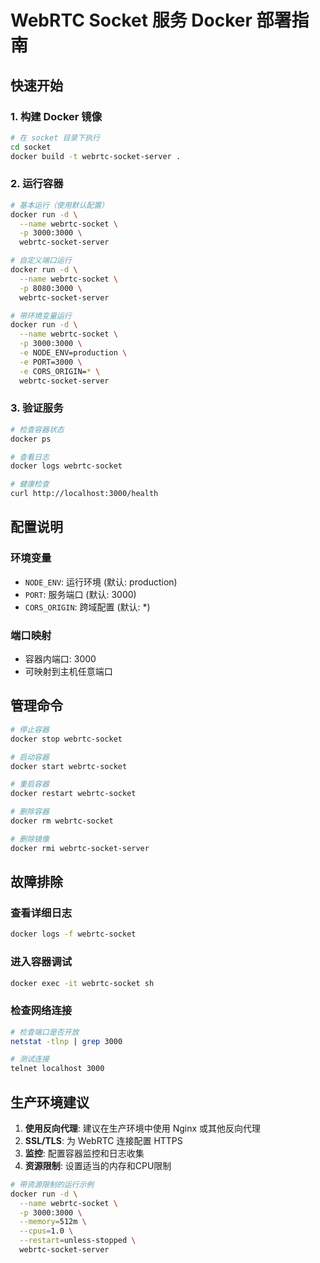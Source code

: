 # WebRTC Socket 服务 Docker 部署指南

## 快速开始

### 1. 构建 Docker 镜像

```bash
# 在 socket 目录下执行
cd socket
docker build -t webrtc-socket-server .
```

### 2. 运行容器

```bash
# 基本运行（使用默认配置）
docker run -d \
  --name webrtc-socket \
  -p 3000:3000 \
  webrtc-socket-server

# 自定义端口运行
docker run -d \
  --name webrtc-socket \
  -p 8080:3000 \
  webrtc-socket-server

# 带环境变量运行
docker run -d \
  --name webrtc-socket \
  -p 3000:3000 \
  -e NODE_ENV=production \
  -e PORT=3000 \
  -e CORS_ORIGIN=* \
  webrtc-socket-server
```

### 3. 验证服务

```bash
# 检查容器状态
docker ps

# 查看日志
docker logs webrtc-socket

# 健康检查
curl http://localhost:3000/health
```

## 配置说明

### 环境变量

- `NODE_ENV`: 运行环境 (默认: production)
- `PORT`: 服务端口 (默认: 3000)
- `CORS_ORIGIN`: 跨域配置 (默认: *)

### 端口映射

- 容器内端口: 3000
- 可映射到主机任意端口

## 管理命令

```bash
# 停止容器
docker stop webrtc-socket

# 启动容器
docker start webrtc-socket

# 重启容器
docker restart webrtc-socket

# 删除容器
docker rm webrtc-socket

# 删除镜像
docker rmi webrtc-socket-server
```

## 故障排除

### 查看详细日志

```bash
docker logs -f webrtc-socket
```

### 进入容器调试

```bash
docker exec -it webrtc-socket sh
```

### 检查网络连接

```bash
# 检查端口是否开放
netstat -tlnp | grep 3000

# 测试连接
telnet localhost 3000
```

## 生产环境建议

1. **使用反向代理**: 建议在生产环境中使用 Nginx 或其他反向代理
2. **SSL/TLS**: 为 WebRTC 连接配置 HTTPS
3. **监控**: 配置容器监控和日志收集
4. **资源限制**: 设置适当的内存和CPU限制

```bash
# 带资源限制的运行示例
docker run -d \
  --name webrtc-socket \
  -p 3000:3000 \
  --memory=512m \
  --cpus=1.0 \
  --restart=unless-stopped \
  webrtc-socket-server
```
